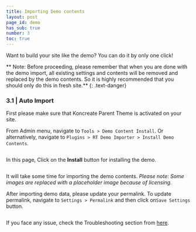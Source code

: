 ```yaml
---
title: Importing Demo contents
layout: post
page_id: demo
has_sub: true
number: 3
toc: true
---
```



Want to build your site like the demo? You can do it by only one click!

** Note: Before proceeding, please remember that when you are done with the demo import, all existing settings and contents will be removed and replaced by the demo contents. So it is highly recommended that you should only do this in fresh site.**
{: .text-danger}

### 3.1 | Auto Import

First please make sure that Koncreate Parent Theme is activated on your site.

From Admin menu, navigate to `Tools > Demo Content Install`. Or alternatively,  navigate to `Plugins > RT Demo Importer > Install Demo Contents`.

<img alt="" src="{{ 'assets/images/3/3.1.jpg' | relative_url }}">

In this page, Click on the **Install** button for installing the demo.

<img alt="" src="{{ 'assets/images/3/3.2.jpg' | relative_url }}">

It will take some time for importing the demo contents. *Please note: Some images are replaced with a placeholder image because of licensing.*

After importing demo data, please update your permalink. To update permalink, navigate to `Settings > Permalink` and then click on`Save Settings` button.

<img alt="" src="{{ 'assets/images/3/3.3.jpg' | relative_url }}">

If you face any issue, check the Troubleshooting section from <a href="#t-demo">here</a>.

